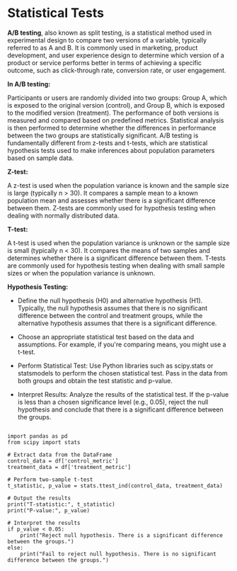 # Statistical Tests


__A/B testing__, also known as split testing, is a statistical method used in experimental design to compare two versions of a variable, typically referred to as A and B. It is commonly used in marketing, product development, and user experience design to determine which version of a product or service performs better in terms of achieving a specific outcome, such as click-through rate, conversion rate, or user engagement.

__In A/B testing:__

Participants or users are randomly divided into two groups: Group A, which is exposed to the original version (control), and Group B, which is exposed to the modified version (treatment).
The performance of both versions is measured and compared based on predefined metrics.
Statistical analysis is then performed to determine whether the differences in performance between the two groups are statistically significant.
A/B testing is fundamentally different from z-tests and t-tests, which are statistical hypothesis tests used to make inferences about population parameters based on sample data.

__Z-test:__

A z-test is used when the population variance is known and the sample size is large (typically n > 30).
It compares a sample mean to a known population mean and assesses whether there is a significant difference between them.
Z-tests are commonly used for hypothesis testing when dealing with normally distributed data.

__T-test:__

A t-test is used when the population variance is unknown or the sample size is small (typically n < 30).
It compares the means of two samples and determines whether there is a significant difference between them.
T-tests are commonly used for hypothesis testing when dealing with small sample sizes or when the population variance is unknown.



__Hypothesis Testing:__

- Define the null hypothesis (H0) and alternative hypothesis (H1). Typically, the null hypothesis assumes that there is no significant difference between the control and treatment groups, while the alternative hypothesis assumes that there is a significant difference.

- Choose an appropriate statistical test based on the data and assumptions. For example, if you're comparing means, you might use a t-test.

- Perform Statistical Test: Use Python libraries such as scipy.stats or statsmodels to perform the chosen statistical test. Pass in the data from both groups and obtain the test statistic and p-value.

- Interpret Results: Analyze the results of the statistical test. If the p-value is less than a chosen significance level (e.g., 0.05), reject the null hypothesis and conclude that there is a significant difference between the groups.

```

import pandas as pd
from scipy import stats

# Extract data from the DataFrame
control_data = df['control_metric']
treatment_data = df['treatment_metric']

# Perform two-sample t-test
t_statistic, p_value = stats.ttest_ind(control_data, treatment_data)

# Output the results
print("T-statistic:", t_statistic)
print("P-value:", p_value)

# Interpret the results
if p_value < 0.05:
    print("Reject null hypothesis. There is a significant difference between the groups.")
else:
    print("Fail to reject null hypothesis. There is no significant difference between the groups.")

```
